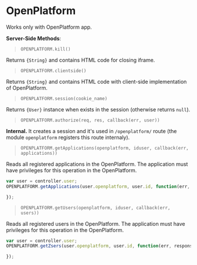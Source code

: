 # OpenPlatform

Works only with OpenPlatform app.

__Server-Side Methods__:

> `OPENPLATFORM.kill()`

Returns `{String}` and contains HTML code for closing iframe.

> `OPENPLATFORM.clientside()`

Returns `{String}` and contains HTML code with client-side implementation of OpenPlatform.

> `OPENPLATFORM.session(cookie_name)`

Returns `{User}` instance when exists in the session (otherwise returns `null`).

> `OPENPLATFORM.authorize(req, res, callback(err, user))`

__Internal.__ It creates a session and it's used in `/openplatform/` route (the module `openplatform` registers this route internaly).

> `OPENPLATFORM.getApplications(openplatform, iduser, callback(err, applications))`

Reads all registered applications in the OpenPlatform. The application must have privileges for this operation in the OpenPlatform.

```javascript
var user = controller.user;
OPENPLATFORM.getApplications(user.openplatform, user.id, function(err, response) {

});
```

> `OPENPLATFORM.getUsers(openplatform, iduser, callback(err, users))`

Reads all registered users in the OpenPlatform. The application must have privileges for this operation in the OpenPlatform.

```javascript
var user = controller.user;
OPENPLATFORM.getZsers(user.openplatform, user.id, function(err, response) {

});
```
